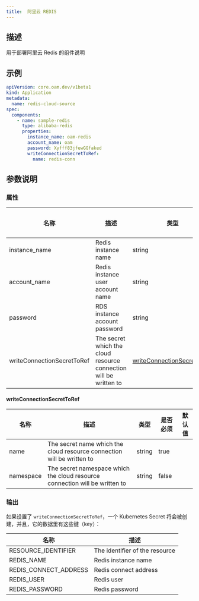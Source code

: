 ```yaml
---
title:  阿里云 REDIS
---
```


## 描述

用于部署阿里云 Redis 的组件说明

## 示例

```yaml
apiVersion: core.oam.dev/v1beta1
kind: Application
metadata:
  name: redis-cloud-source
spec:
  components:
    - name: sample-redis
      type: alibaba-redis
      properties:
        instance_name: oam-redis
        account_name: oam
        password: Xyfff83jfewGGfaked
        writeConnectionSecretToRef:
          name: redis-conn
```

## 参数说明


### 属性

 名称 | 描述 | 类型 | 是否必须 | 默认值 
 ------------ | ------------- | ------------- | ------------- | ------------- 
 instance_name | Redis instance name | string | false |  
 account_name | Redis instance user account name | string | false |  
 password | RDS instance account password | string | false |  
 writeConnectionSecretToRef | The secret which the cloud resource connection will be written to | [writeConnectionSecretToRef](#writeConnectionSecretToRef) | false |  


#### writeConnectionSecretToRef

 名称 | 描述 | 类型 | 是否必须 | 默认值 
 ------------ | ------------- | ------------- | ------------- | ------------- 
 name | The secret name which the cloud resource connection will be written to | string | true |  
 namespace | The secret namespace which the cloud resource connection will be written to | string | false |  


### 输出

如果设置了 `writeConnectionSecretToRef`，一个 Kubernetes Secret 将会被创建，并且，它的数据里有这些键（key）：

 名称 | 描述 
 ------------ | ------------- 
 RESOURCE_IDENTIFIER | The identifier of the resource
 REDIS_NAME | Redis instance name
 REDIS_CONNECT_ADDRESS | Redis connect address
 REDIS_USER | Redis user
 REDIS_PASSWORD | Redis password
